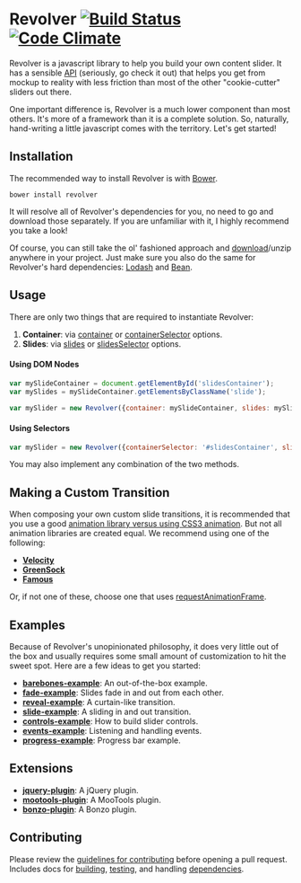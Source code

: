 # Revolver [![Build Status](https://travis-ci.org/johnnyfreeman/revolver.png?branch=master)](https://travis-ci.org/johnnyfreeman/revolver) [![Code Climate](https://codeclimate.com/github/johnnyfreeman/revolver.png)](https://codeclimate.com/github/johnnyfreeman/revolver)

Revolver is a javascript library to help you build your own content slider. It has a sensible [API](api/README.md) (seriously, go check it out) that helps you get from mockup to reality with less friction than most of the other "cookie-cutter" sliders out there.

One important difference is, Revolver is a much lower component than most others. It's more of a framework than it is a complete solution. So, naturally, hand-writing a little javascript comes with the territory. Let's get started!

## Installation

The recommended way to install Revolver is with [Bower](http://bower.io/).

```shell
bower install revolver
```

It will resolve all of Revolver's dependencies for you, no need to go and download those separately. If you are unfamiliar with it, I highly recommend you take a look!

Of course, you can still take the ol' fashioned approach and [download](https://github.com/johnnyfreeman/revolver/archive/master.zip)/unzip anywhere in your project. Just make sure you also do the same for Revolver's hard dependencies: [Lodash](http://lodash.com/) and [Bean](https://github.com/fat/bean).

## Usage

There are only two things that are required to instantiate Revolver:

1. **Container**: via [container](api/options/container.md) or [containerSelector](api/options/containerselector.md) options.
2. **Slides**: via [slides](api/options/slides.md) or [slidesSelector](api/options/slidesselector.md) options.

#### Using DOM Nodes

```javascript
var mySlideContainer = document.getElementById('slidesContainer');
var mySlides = mySlideContainer.getElementsByClassName('slide');

var mySlider = new Revolver({container: mySlideContainer, slides: mySlides});
```

#### Using Selectors

```javascript
var mySlider = new Revolver({containerSelector: '#slidesContainer', slideSelector: '.slide'});
```

You may also implement any combination of the two methods.

## Making a Custom Transition

When composing your own custom slide transitions, it is recommended that you use a good [animation library versus using CSS3 animation](http://davidwalsh.name/css-js-animation). But not all animation libraries are created equal. We recommend using one of the following:

* [**Velocity**](http://julian.com/research/velocity/)
* [**GreenSock**](http://www.greensock.com/gsap-js/)
* [**Famous**](http://famo.us/)

Or, if not one of these, choose one that uses [requestAnimationFrame](https://developer.mozilla.org/en-US/docs/Web/API/window.requestAnimationFrame).

## Examples

Because of Revolver's unopinionated philosophy, it does very little out of the box and usually requires some small amount of customization to hit the sweet spot.  Here are a few ideas to get you started:

* [**barebones-example**](http://johnnyfreeman.github.io/revolver/examples/barebones): An out-of-the-box example.
* [**fade-example**](http://johnnyfreeman.github.io/revolver/examples/fade): Slides fade in and out from each other.
* [**reveal-example**](http://johnnyfreeman.github.io/revolver/examples/reveal): A curtain-like transition.
* [**slide-example**](http://johnnyfreeman.github.io/revolver/examples/slide): A sliding in and out transition.
* [**controls-example**](http://johnnyfreeman.github.io/revolver/examples/controls): How to build slider controls.
* [**events-example**](http://johnnyfreeman.github.io/revolver/examples/events): Listening and handling events.
* [**progress-example**](http://johnnyfreeman.github.io/revolver/examples/progress): Progress bar example.

## Extensions

* [**jquery-plugin**](https://github.com/johnnyfreeman/revolver-jquery-plugin): A jQuery plugin.
* [**mootools-plugin**](https://github.com/johnnyfreeman/revolver-mootools-plugin): A MooTools plugin.
* [**bonzo-plugin**](https://github.com/johnnyfreeman/revolver-bonzo-plugin): A Bonzo plugin.

## Contributing

Please review the [guidelines for contributing](CONTRIBUTING.md) before opening a pull request. Includes docs for [building](CONTRIBUTING.md#building), [testing](CONTRIBUTING.md#testing), and handling [dependencies](CONTRIBUTING.md#installing-dev-dependencies).
